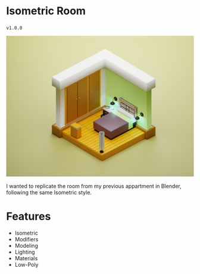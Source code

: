 # Isometric Room

`v1.0.0`

![](./cervantes3.png)

I wanted to replicate the room from my previous appartment in Blender, following the same Isometric style.


# Features
- Isometric
- Modifiers
- Modeling
- Lighting
- Materials
- Low-Poly